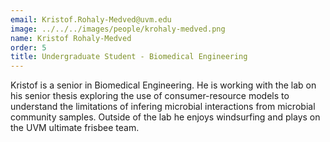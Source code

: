 ```yaml
---
email: Kristof.Rohaly-Medved@uvm.edu
image: ../../../images/people/krohaly-medved.png
name: Kristof Rohaly-Medved
order: 5
title: Undergraduate Student - Biomedical Engineering
---
```

Kristof is a senior in Biomedical Engineering. He is working with the lab on his senior thesis exploring the use of consumer-resource models to understand the limitations of infering microbial interactions from microbial community samples. Outside of the lab he enjoys windsurfing and plays on the UVM ultimate frisbee team.